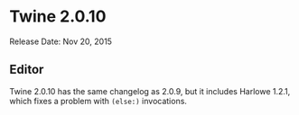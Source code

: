 # Twine 2.0.10

Release Date: Nov 20, 2015

## Editor

Twine 2.0.10 has the same changelog as 2.0.9, but it includes Harlowe 1.2.1, which fixes a problem with `(else:)` invocations.
